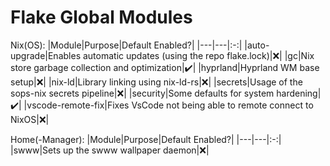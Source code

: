 # Flake Global Modules

Nix(OS):
|Module|Purpose|Default Enabled?|
|---|---|:-:|
|auto-upgrade|Enables automatic updates (using the repo flake.lock)|:x:|
|gc|Nix store garbage collection and optimization|:heavy_check_mark:|
|hyprland|Hyprland WM base setup|:x:|
|nix-ld|Library linking using nix-ld-rs|:x:|
|secrets|Usage of the sops-nix secrets pipeline|:x:|
|security|Some defaults for system hardening|:heavy_check_mark:|
|vscode-remote-fix|Fixes VsCode not being able to remote connect to NixOS|:x:|

Home(-Manager):
|Module|Purpose|Default Enabled?|
|---|---|:-:|
|swww|Sets up the swww wallpaper daemon|:x:|
